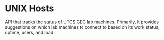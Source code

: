 # UNIX Hosts

API that tracks the status of UTCS GDC lab machines. Primarily, it provides suggestions on which lab machines to connect to based on its work status, uptime, users, and load.

